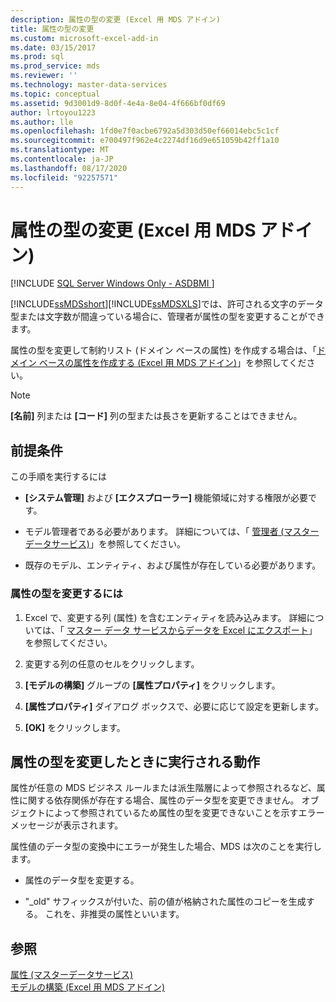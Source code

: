 ```yaml
---
description: 属性の型の変更 (Excel 用 MDS アドイン)
title: 属性の型の変更
ms.custom: microsoft-excel-add-in
ms.date: 03/15/2017
ms.prod: sql
ms.prod_service: mds
ms.reviewer: ''
ms.technology: master-data-services
ms.topic: conceptual
ms.assetid: 9d3001d9-8d0f-4e4a-8e04-4f666bf0df69
author: lrtoyou1223
ms.author: lle
ms.openlocfilehash: 1fd0e7f0acbe6792a5d303d50ef66014ebc5c1cf
ms.sourcegitcommit: e700497f962e4c2274df16d9e651059b42ff1a10
ms.translationtype: MT
ms.contentlocale: ja-JP
ms.lasthandoff: 08/17/2020
ms.locfileid: "92257571"
---
```

# <a name="change-the-attribute-type-mds-add-in-for-excel"></a>属性の型の変更 (Excel 用 MDS アドイン)

[!INCLUDE [SQL Server Windows Only - ASDBMI ](../../includes/applies-to-version/sql-windows-only-asdbmi.md)]

  [!INCLUDE[ssMDSshort](../../includes/ssmdsshort-md.md)][!INCLUDE[ssMDSXLS](../../includes/ssmdsxls-md.md)]では、許可される文字のデータ型または文字数が間違っている場合に、管理者が属性の型を変更することができます。  
  
 属性の型を変更して制約リスト (ドメイン ベースの属性) を作成する場合は、「[ドメイン ベースの属性を作成する (Excel 用 MDS アドイン)](../../master-data-services/microsoft-excel-add-in/create-a-domain-based-attribute-mds-add-in-for-excel.md)」を参照してください。  
  
> [!NOTE]  
>  **[名前]** 列または **[コード]** 列の型または長さを更新することはできません。  
  
## <a name="prerequisites"></a>前提条件  
 この手順を実行するには  
  
-   **[システム管理]** および **[エクスプローラー]** 機能領域に対する権限が必要です。  
  
-   モデル管理者である必要があります。 詳細については、「 [管理者 &#40;マスターデータサービス&#41;](../../master-data-services/administrators-master-data-services.md)」を参照してください。  
  
-   既存のモデル、エンティティ、および属性が存在している必要があります。  
  
### <a name="to-change-the-attribute-type"></a>属性の型を変更するには  
  
1.  Excel で、変更する列 (属性) を含むエンティティを読み込みます。 詳細については、「 [マスター データ サービスからデータを Excel にエクスポート](../../master-data-services/microsoft-excel-add-in/export-data-to-excel-from-master-data-services.md)」を参照してください。  
  
2.  変更する列の任意のセルをクリックします。  
  
3.  **[モデルの構築]** グループの **[属性プロパティ]** をクリックします。  
  
4.  **[属性プロパティ]** ダイアログ ボックスで、必要に応じて設定を更新します。  
  
5.  **[OK]** をクリックします。  
  
## <a name="what-happens-when-you-change-the-attribute-type"></a>属性の型を変更したときに実行される動作  
 属性が任意の MDS ビジネス ルールまたは派生階層によって参照されるなど、属性に関する依存関係が存在する場合、属性のデータ型を変更できません。 オブジェクトによって参照されているため属性の型を変更できないことを示すエラー メッセージが表示されます。  
  
 属性値のデータ型の変換中にエラーが発生した場合、MDS は次のことを実行します。  
  
-   属性のデータ型を変更する。  
  
-   "_old" サフィックスが付いた、前の値が格納された属性のコピーを生成する。 これを、非推奨の属性といいます。  
  
## <a name="see-also"></a>参照  
 [属性 &#40;マスターデータサービス&#41;](../../master-data-services/attributes-master-data-services.md)   
 [モデルの構築 (Excel 用 MDS アドイン)](../../master-data-services/microsoft-excel-add-in/building-a-model-mds-add-in-for-excel.md)  
  
  
